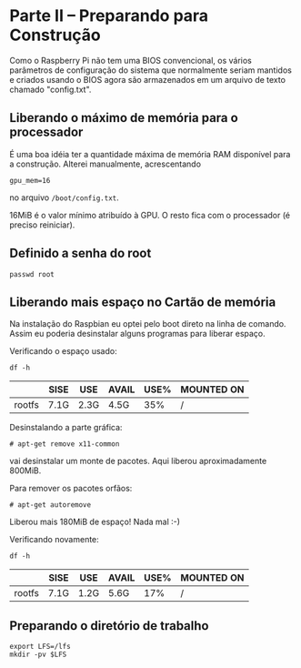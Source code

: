 # Parte II – Preparando para Construção

Como o Raspberry Pi não tem uma BIOS convencional, os vários parâmetros de configuração do sistema que normalmente seriam mantidos e criados usando o BIOS agora são armazenados em um arquivo de texto chamado "config.txt".

## Liberando o máximo de memória para o processador

É uma boa idéia ter a quantidade máxima de memória RAM disponível para a construção. Alterei manualmente, acrescentando 

``` 
gpu_mem=16

```

no arquivo `/boot/config.txt`.

16MiB é o valor mínimo atribuído à GPU. O resto fica com o processador (é preciso reiniciar).

## Definido a senha do root

```
passwd root

```

## Liberando mais espaço no Cartão de memória

Na instalação do Raspbian eu optei pelo boot direto na linha de comando. Assim eu poderia desinstalar alguns programas para liberar espaço.

Verificando o espaço usado:

```
df -h

```

|      | SISE  | USE   | AVAIL | USE% | MOUNTED ON|
|------|-------|-------|-------|------|-----------|
|rootfs| 7.1G  | 2.3G  | 4.5G  | 35%  | /         |

Desinstalando a parte gráfica:

```
# apt-get remove x11-common

```

vai desinstalar um monte de pacotes. Aqui liberou aproximadamente 800MiB.

Para remover os pacotes orfãos:

```
# apt-get autoremove

```
Liberou mais 180MiB de espaço! Nada mal :-)

Verificando novamente:

```
df -h

```

|      | SISE  | USE   | AVAIL | USE% | MOUNTED ON|
|------|-------|-------|-------|------|-----------|
|rootfs| 7.1G  | 1.2G  | 5.6G  | 17%  | /         |

## Preparando o diretório de trabalho

```
export LFS=/lfs
mkdir -pv $LFS

```


